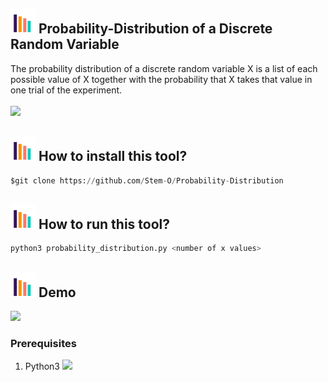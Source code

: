 ## <img src="https://raw.githubusercontent.com/vladalexey/vladalexey/main/graph.gif" width="40px"> Probability-Distribution of a Discrete Random Variable
The probability distribution of a discrete random variable X is a list of each possible value of X together with the probability that X takes that value in one trial of the experiment.<br> <br>
<img src="https://camo.githubusercontent.com/72fed7eb586d6eafb2f54bfdb9d026c9652b44f2e1e1abc161a753293b36692e/68747470733a2f2f696d672e736869656c64732e696f2f62616467652f707974686f6e2d332e372d4641444135452e7376673f6c6f676f3d707974686f6e">

## <img src="https://raw.githubusercontent.com/vladalexey/vladalexey/main/graph.gif" width="40px"> How to install this tool?
```py
$git clone https://github.com/Stem-O/Probability-Distribution
```
## <img src="https://raw.githubusercontent.com/vladalexey/vladalexey/main/graph.gif" width="40px"> How to run this tool?
```py
python3 probability_distribution.py <number of x values>
```
## <img src="https://raw.githubusercontent.com/vladalexey/vladalexey/main/graph.gif" width="40px"> Demo
<img src="https://i.ibb.co/f97WsZY/Screenshot-2022-02-19-22-46-38.png">

### Prerequisites
1. Python3 <img src="https://upload.wikimedia.org/wikipedia/commons/thumb/c/c3/Python-logo-notext.svg/1200px-Python-logo-notext.svg.png" width="30px">
